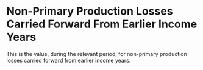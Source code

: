 # Non-Primary Production Losses Carried Forward From Earlier Income Years
This is the value, during the relevant period, for non-primary production losses carried forward from earlier income years.